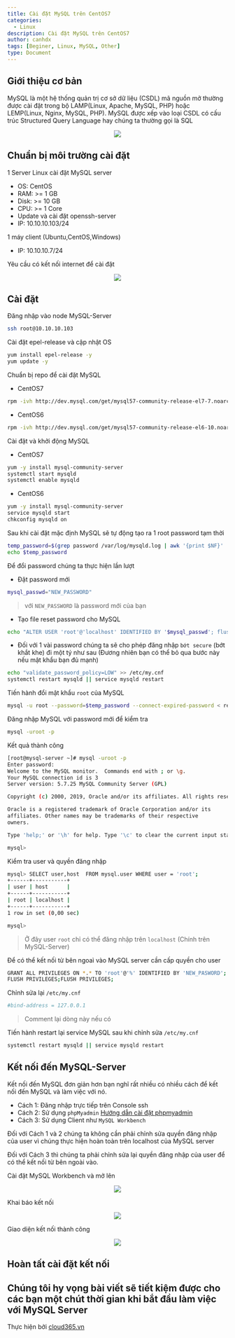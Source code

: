 ```yaml
---
title: Cài đặt MySQL trên CentOS7
categories:
  - Linux
description: Cài đặt MySQL trên CentOS7
author: canhdx
tags: [Beginer, Linux, MySQL, Other]
type: Document
---
```


## Giới thiệu cơ bản 

MySQL là một hệ thống quản trị cơ sở dữ liệu (CSDL) mã nguồn mở thường được cài đặt trong bộ LAMP(Linux, Apache, MySQL, PHP) hoặc LEMP(Linux, Nginx, MySQL, PHP). MySQL được xếp vào loại CSDL có cấu trúc Structured Query Language hay chúng ta thường gọi là SQL

<p align="center">
<img src="/images/img-mysql/mysql01.jpg">
</p>

## Chuẩn bị môi trường cài đặt 

1 Server Linux cài đặt MySQL server
- OS: CentOS
- RAM: >= 1 GB
- Disk: >= 10 GB
- CPU: >= 1 Core
- Update và cài đặt openssh-server
- IP: 10.10.10.103/24

1 máy client (Ubuntu,CentOS,Windows)
- IP: 10.10.10.7/24

Yêu cầu có kết nối internet để cài đặt 

<p align="center">
<img src="/images/img-mysql/mysql03.png">
</p>

## Cài đặt 

Đăng nhập vào node MySQL-Server 
```sh 
ssh root@10.10.10.103
```

Cài đặt epel-release và cập nhật OS
```sh 
yum install epel-release -y
yum update -y
```

Chuẩn bị repo để cài đặt MySQL

- CentOS7
```sh 
rpm -ivh http://dev.mysql.com/get/mysql57-community-release-el7-7.noarch.rpm 
```

- CentOS6
```sh 
rpm -ivh http://dev.mysql.com/get/mysql57-community-release-el6-10.noarch.rpm
```

Cài đặt và khởi động MySQL

- CentOS7
```sh 
yum -y install mysql-community-server 
systemctl start mysqld 
systemctl enable mysqld 
```

- CentOS6
```sh 
yum -y install mysql-community-server 
service mysqld start
chkconfig mysqld on
```

Sau khi cài đặt mặc định MySQL sẽ tự động tạo ra 1 root password tạm thời 
```sh 
temp_password=$(grep password /var/log/mysqld.log | awk '{print $NF}' | head -n1)
echo $temp_password
```

Để đổi password chúng ta thực hiện lần lượt 

- Đặt password mới 
```sh 
mysql_passwd="NEW_PASSWORD"
```
> với `NEW_PASSWORD` là password mới của bạn

- Tạo file reset password cho MySQL
```sh 
echo "ALTER USER 'root'@'localhost' IDENTIFIED BY '$mysql_passwd'; flush privileges;" > reset_pass.sql
```

- Đối với 1 vài password chúng ta sẽ cho phép đăng nhập `bớt secure` (bớt khắt khe) đi một tý như sau (Đương nhiên bạn có thể bỏ qua bước này nếu mật khẩu bạn đủ mạnh)
```sh 
echo "validate_password_policy=LOW" >> /etc/my.cnf
systemctl restart mysqld || service mysqld restart
```

Tiến hành đổi mật khẩu `root` của MySQL
```sh 
mysql -u root --password=$temp_password --connect-expired-password < reset_pass.sql
```

Đăng nhập MySQL với password mới để kiểm tra 
```sh 
mysql -uroot -p
```

Kết quả thành công 

```sh 
[root@mysql-server ~]# mysql -uroot -p
Enter password: 
Welcome to the MySQL monitor.  Commands end with ; or \g.
Your MySQL connection id is 3
Server version: 5.7.25 MySQL Community Server (GPL)

Copyright (c) 2000, 2019, Oracle and/or its affiliates. All rights reserved.

Oracle is a registered trademark of Oracle Corporation and/or its
affiliates. Other names may be trademarks of their respective
owners.

Type 'help;' or '\h' for help. Type '\c' to clear the current input statement.

mysql> 
```

Kiểm tra user và quyền đăng nhập 
```sh 
mysql> SELECT user,host  FROM mysql.user WHERE user = 'root';
+------+-----------+
| user | host      |
+------+-----------+
| root | localhost |
+------+-----------+
1 row in set (0,00 sec)

mysql> 
```
> Ở đây user `root` chỉ có thể đăng nhập trên `localhost` (Chính trên MySQL-Server)

Để có thể kết nối từ bên ngoaì vào MySQL server cần cấp quyền cho user 
```sh 
GRANT ALL PRIVILEGES ON *.* TO 'root'@'%' IDENTIFIED BY 'NEW_PASWORD';
FLUSH PRIVILEGES;FLUSH PRIVILEGES;
```

Chỉnh sửa lại `/etc/my.cnf` 
```sh 
#bind-address = 127.0.0.1 
```
> Comment lại dòng này nếu có

Tiến hành restart lại service MySQL sau khi chỉnh sửa `/etc/my.cnf`
```sh 
systemctl restart mysqld || service mysqld restart
```

## Kết nối đến MySQL-Server

Kết nối đến MySQL đơn giản hơn bạn nghĩ rất nhiều có nhiều cách để kết nối đến MySQL và làm việc với nó. 

- Cách 1: Đăng nhập trực tiếp trên Console ssh 
- Cách 2: Sử dụng `phpMyadmin` <a href="https://cloud365.vn/" target="_blank">Hướng dẫn cài đặt phpmyadmin</a>
- Cách 3: Sử dụng Client như `MySQL Workbench`

Đối với Cách 1 và 2 chúng ta không cần phải chỉnh sửa quyền đăng nhập của user vì chúng thực hiện hoàn toàn trên localhost của MySQL server 

Đối với Cách 3 thì chúng ta phải chỉnh sửa lại quyền đăng nhập của user để có thể kết nối từ bên ngoài vào.

Cài đặt MySQL Workbench và mở lên 
<p align="center">
<img src="/images/img-mysql/mysql04.png">
</p>

Khai báo kết nối 
<p align="center">
<img src="/images/img-mysql/mysql05.png">
</p>

Giao diện kết nối thành công 
<p align="center">
<img src="/images/img-mysql/mysql07.png">
</p>

## Hoàn tất cài đặt kết nối
Chúng tôi hy vọng bài viết sẽ tiết kiệm được cho các bạn một chút thời gian khi bắt đầu làm việc với MySQL Server
---

Thực hiện bởi <a href="https://cloud365.vn/" target="_blank">cloud365.vn</a>

